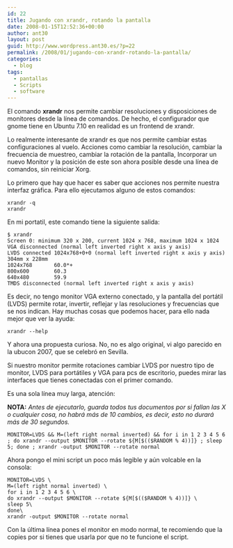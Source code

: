 ```yaml
---
id: 22
title: Jugando con xrandr, rotando la pantalla
date: 2008-01-15T12:52:36+00:00
author: ant30
layout: post
guid: http://www.wordpress.ant30.es/?p=22
permalink: /2008/01/jugando-con-xrandr-rotando-la-pantalla/
categories:
  - blog
tags:
  - pantallas
  - Scripts
  - software
---
```

El comando **xrandr** nos permite cambiar resoluciones y disposiciones de
monitores desde la línea de comandos. De hecho, el configurador que gnome tiene
en Ubuntu 7.10 en realidad es un frontend de xrandr.

Lo realmente interesante de xrandr es que nos permite cambiar estas
configuraciones al vuelo. Acciones como cambiar la resolución, cambiar la
frecuencia de muestreo, cambiar la rotación de la pantalla, Incorporar un nuevo
Monitor y la posición de este son ahora posible desde una línea de comandos,
sin reiniciar Xorg.

<!--more-->
Lo primero que hay que hacer es saber que acciones nos permite nuestra interfaz
gráfica. Para ello ejecutamos alguno de estos comandos:

```
xrandr -q
xrandr
```

En mi portatil, este comando tiene la siguiente salida:

```
$ xrandr
Screen 0: minimum 320 x 200, current 1024 x 768, maximum 1024 x 1024
VGA disconnected (normal left inverted right x axis y axis)
LVDS connected 1024x768+0+0 (normal left inverted right x axis y axis) 304mm x 228mm
1024x768       60.0*+
800x600        60.3
640x480        59.9
TMDS disconnected (normal left inverted right x axis y axis)
```

Es decir, no tengo monitor VGA externo conectado, y la pantalla del portátil (LVDS) permite rotar, invertir, reflejar y las resoluciones y frecuencias que se nos indican.
Hay muchas cosas que podemos hacer, para ello nada mejor que ver la ayuda:
```
xrandr --help

```
Y ahora una propuesta curiosa. No, no es algo original, vi algo parecido en la
ubucon 2007, que se celebró en Sevilla.

Si nuestro monitor permite rotaciones cambiar LVDS por nuestro tipo de monitor,
LVDS para portátiles y VGA para pcs de escritorio, puedes mirar las interfaces
que tienes conectadas con el primer comando.

Es una sola línea muy larga, atención:

**NOTA:** _Antes de ejecutarlo, guarda todos tus documentos por si fallan las X o cualquier cosa, no habrá más de 10 cambios, es decir, esto no durará más de 30 segundos._
```
MONITOR=LVDS && M=(left right normal inverted) && for i in 1 2 3 4 5 6 ; do xrandr --output $MONITOR --rotate ${M[$(($RANDOM % 4))]} ; sleep 5; done ; xrandr -output $MONITOR --rotate normal
```

Ahora pongo el mini script un poco más legible y aún volcable en la consola:
```
MONITOR=LVDS \
M=(left right normal inverted) \
for i in 1 2 3 4 5 6 \
do xrandr --output $MONITOR --rotate ${M[$(($RANDOM % 4))]} \
sleep 5\
done\
xrandr -output $MONITOR --rotate normal
```

Con la última línea pones el monitor en modo normal, te recomiendo que la
copies por si tienes que usarla por que no te funcione el script.
